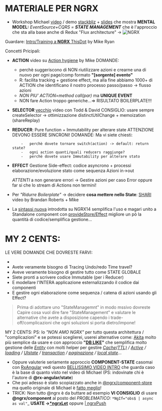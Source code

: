 # MATERIALE PER NGRX

-   Workshop Michael [video](https://www.youtube.com/watch?v=XKfhGntZROQ) / demo [stackbliz](https://stackblitz.com/edit/rxjs-operating-heavily-dynamic-uis-cshhxz?file=_index.ts) + [slides](https://bitly.com/rxjs-operating-heavily-dynamic-uis_slides) che mostra **MENTAL MODEL:** _EventSource+CQRS = **STATE MANAGEMENT**_ che è l'approccio che sta alla base anche di Redux "Flux architecture" -> ![NGRX](https://ngrx.io/generated/images/guide/store/state-management-lifecycle.png)

Guardare: [Intro/Training a **NGRX** ThisDot](https://www.youtube.com/watch?v=iWX7qCGVt9U) by Mike Ryan

Concetti Pricipali:

-   **ACTION** video su [Action hygiene](https://youtu.be/JmnsEvoy-gY?t=1021) by Mike
    DOMANDE:

    -   perchè suggeriscono di NON riutilizzare azioni e crearne una di nuovo per ogni page/comp formato **"[sorgente] evento"**
    -   R: facilita tracking + gestione effect, ma alla fine abbiamo 1000+ di ACTION che identificano il nostro processo passo/passo -> flusso azioni
    -   _NON PIU' ACTION=method call(par)_ ma **UNIQUE EVENT**
    -   NON fare Action troppo generiche...=> RISULTATO BOILERPLATE!!!

-   **SELECTOR** [vecchio](https://www.youtube.com/watch?v=Y4McLi9scfc) video con Todd & David
    CONSIGLIO: usare sempre createSelector -> ottimizzazione distinctUtilChange + memoization (shareReplay)
-   **REDUCER**: Pure function + Immutability per alterare state
    ATTENZIONE DEVONO ESSERE SINCRONI!
    DOMANDE: Ma vi siete chiesti:

            -   perchè dovete tornare switch(action) -> default: return state?
            -   ogni action quanti/quali reducers raggiunge?
            -   perchè dovete usare Immutability per alterare stato

-   **EFFECT**
    Gestione Side-effect: codice asyncrono + processi elaborazione/evoluzione stato come sequenza Azioni in->out

    _ATTENTI_ a non generare errori -> Gestire azioni per caso Error oppure far si che lo stream di Actions non termini!

-   Per _"Ridurre Boilerplate"_ -> decidere **cosa mettere nello State**: [SHARI](https://youtu.be/t3jx0EC-Y3c?t=541) video by Brandan Roberts + Mike
-   La [sintassi nuova](https://dev.to/ngrx/you-should-take-advantage-of-the-improved-ngrx-apis-1a84) introdotta su NGRX14 semplifica l'uso e magari unito a Standalone component con [provideStore/Effect](https://dev.to/ngrx/announcing-ngrx-v15-standalone-apis-type-safe-projectors-component-and-componentstore-updates-and-more-l7) migliore un pò la quantità di codice/semplifica gestione...

# MY 2 CENTS:

LE VERE DOMANDE CHE DOVRESTE FARVI:

-
-   Avete veramente bisogno di Tracing Undo/redo Time travel?
-   Aveve veramente bisogno di gestire tutto come STATE GLOBALE
-   Siete pronti a scrivere codice Immutable (per i Reducer)
-   E modellare l'INTERA applicazione esternalizzando il codice dai componenti
-   E gestire ogni elaborazione come sequenza / catena di azioni usando gli Effect?

> Prima di adottare uno "StateManagemnt" in modo mssivo dovreste Capire cosa vuol dire fare "StateManagement" e valutare le alternative che avete a disposizione capendo i trade-off/complicazioni che ogni soluzioni si porta dietro/impone!

MY 2 CENTS:
PS: Io _"NON AMO NGRX"_ per tutto questa architettura / "complicazioni" e se potessi sceglierei, userei alternative come: [Akita](https://opensource.salesforce.com/akita/) molto più semplice da usare e con approccio **"[DB LIKE](https://netbasal.com/working-with-normalized-data-in-akita-e626d4c67ca4)"** che semplifica molto gestione delle _[Entity](https://opensource.salesforce.com/akita/docs/entities/entity-store)_ con molti helper per gestire _[Cache(TTL)](https://opensource.salesforce.com/akita/docs/additional/cache) / [Active](https://opensource.salesforce.com/akita/docs/entities/active) / [loading](https://opensource.salesforce.com/akita/docs/additional/operators) / [UIstate](https://opensource.salesforce.com/akita/docs/ui) / [transaction](https://opensource.salesforce.com/akita/docs/transactions) / [paginazione](https://opensource.salesforce.com/akita/docs/plugins/pagination) / [local state](https://opensource.salesforce.com/akita/docs/angular/local-state)..._

-   Oppure valuterie seriamente approccio **COMPONENT-STATE** casomai con [RxAngular](https://www.rx-angular.io/) vedi questo [BELLISSIMO VIDEO INTRO](https://www.youtube.com/watch?v=CcQYj4V2IKw) che guarda caso è la base di quanto visto nel video di Michael (PS: indovinate chi è l'autore di **@rx-angular/state**)
-   Che poi adesso è stato scopiazzato anche in [@ngrx/component-store](https://ngrx.io/guide/component-store/comparison) ma quello originale di Michael è [fatto meglio](https://github.com/rx-angular/rx-angular)!
-   TRICK: Non tutto @ngrx è da buttare ad esempio **VI CONSIGLIO** di usare **@ngrx/component** al posto del _PROBLEMATICO:_ `*NgIf="obs$ | async as val"`\_ **USATE ->[\*ngrxLet](https://ngrx.io/guide/component/let)** oppure [| ngrxPush](https://ngrx.io/guide/component/push)

